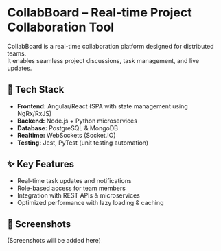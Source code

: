 # CollabBoard – Real-time Project Collaboration Tool

CollabBoard is a real-time collaboration platform designed for distributed teams.  
It enables seamless project discussions, task management, and live updates.

## 🚀 Tech Stack
- **Frontend:** Angular/React (SPA with state management using NgRx/RxJS)  
- **Backend:** Node.js + Python microservices  
- **Database:** PostgreSQL & MongoDB  
- **Realtime:** WebSockets (Socket.IO)  
- **Testing:** Jest, PyTest (unit testing automation)  

## ✨ Key Features
- Real-time task updates and notifications  
- Role-based access for team members  
- Integration with REST APIs & microservices  
- Optimized performance with lazy loading & caching  

## 📸 Screenshots
(Screenshots will be added here)
